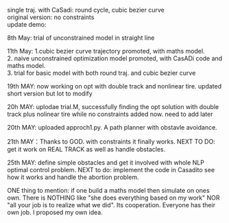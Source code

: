 single traj. with CaSadi: round cycle, cubic bezier curve  
original version: no constraints  
update demo: 

8th May: trial of unconstrained model in straight line

11th May: 1.cubic bezier curve trajectory promoted, with maths model.  
2. naive unconstrained optimization model promoted, with CasADi code and maths model.  
3. trial for basic model with both round traj. and cubic bezier curve


19th MAY: now working on opt with double track and nonlinear tire. updated short version but lot to modify


20h MAY: uplodae trial.M, successfully finding the opt solution with double track plus nolinear tire while no constraints added now. need to add later

20th MAY: uploaded approch1.py. A path planner with obstavle avoidance.

21th MAY：Thanks to GOD. with constraints it finally works. NEXT TO DO: get it work on REAL TRACK as well as handle obstacles.


25th MAY: define simple obstacles and get it involved with whole NLP optimal control problem. NEXT to do: implement the code in Casadito see how it works and  handle the abortion problem.


ONE thing to mention: if one build a maths model then simulate on ones own. There is NOTHING like "she does everything based on my work" NOR "all your job is to realize what we did". Its cooperation. Everyone has their own job. I proposed my own idea. 
